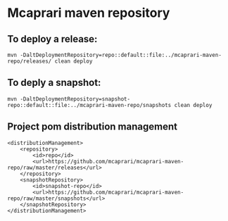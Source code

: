 Mcaprari maven repository
=========================

## To deploy a release:

    mvn -DaltDeploymentRepository=repo::default::file:../mcaprari-maven-repo/releases/ clean deploy

## To deply a snapshot:

    mvn -DaltDeploymentRepository=snapshot-repo::default::file:../mcaprari-maven-repo/snapshots clean deploy

## Project pom distribution management

	<distributionManagement>
        <repository>
            <id>repo</id>
            <url>https://github.com/mcaprari/mcaprari-maven-repo/raw/master/releases</url>
        </repository>
        <snapshotRepository>
            <id>snapshot-repo</id>
            <url>https://github.com/mcaprari/mcaprari-maven-repo/raw/master/snapshots</url>
        </snapshotRepository>
    </distributionManagement>    



